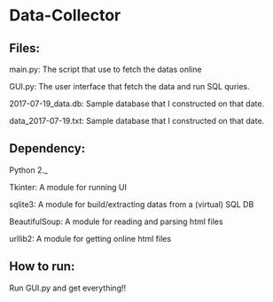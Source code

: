 # Data-Collector

## Files:
main.py: The script that use to fetch the datas online

GUI.py: The user interface that fetch the data and run SQL quries.

2017-07-19_data.db: Sample database that I constructed on that date.

data_2017-07-19.txt: Sample database that I constructed on that date.

## Dependency:
Python 2._

Tkinter: A module for running UI

sqlite3: A module for build/extracting datas from a (virtual) SQL DB

BeautifulSoup: A module for reading and parsing html files

urllib2: A module for getting online html files

## How to run:
Run GUI.py and get everything!!

